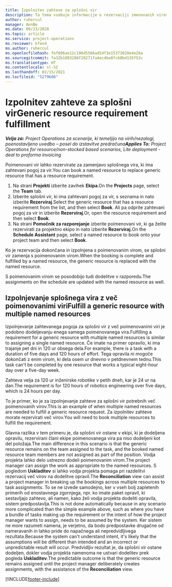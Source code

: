 ```yaml
---
title: Izpolnitev zahteve za splošni vir
description: Ta tema vsebuje informacije o rezervaciji imenovanih virov za zahtevo za splošni vir.
author: ruhercul
manager: AnnBe
ms.date: 09/23/2020
ms.topic: article
ms.service: project-operations
ms.reviewer: kfend
ms.author: ruhercul
ms.openlocfilehash: fef896ae12c196d5566ad54f3e15373020e4e28a
ms.sourcegitcommit: fa32b1893286f20271fa4ec4be8fc68bd135f53c
ms.translationtype: HT
ms.contentlocale: sl-SI
ms.lasthandoff: 02/15/2021
ms.locfileid: "5279608"
---
```

# <a name="generic-resource-requirement-fulfillment"></a><span data-ttu-id="8b0ed-103">Izpolnitev zahteve za splošni vir</span><span class="sxs-lookup"><span data-stu-id="8b0ed-103">Generic resource requirement fulfillment</span></span>

<span data-ttu-id="8b0ed-104">_**Velja za:** Project Operations za scenarije, ki temeljijo na virih/nezalogi, poenostavljeno uvedbo – posel do izstavitve predračuna_</span><span class="sxs-lookup"><span data-stu-id="8b0ed-104">_**Applies To:** Project Operations for resource/non-stocked based scenarios, Lite deployment - deal to proforma invoicing_</span></span>

<span data-ttu-id="8b0ed-105">Poimenovani vir lahko rezervirate za zamenjavo splošnega vira, ki ima zahtevani pogoj za vir.</span><span class="sxs-lookup"><span data-stu-id="8b0ed-105">You can book a named resource to replace generic resource that has a resource requirement.</span></span>

1. <span data-ttu-id="8b0ed-106">Na strani **Projekti** izberite zavihek **Ekipa**.</span><span class="sxs-lookup"><span data-stu-id="8b0ed-106">On the **Projects** page, select the **Team** tab.</span></span>
2. <span data-ttu-id="8b0ed-107">Izberite splošni vir, ki ima zahtevani pogoj za vir, s seznama in nato izberite **Rezerviraj**.</span><span class="sxs-lookup"><span data-stu-id="8b0ed-107">Select the generic resource that has a resource requirement from the list, and then select **Book**.</span></span> <span data-ttu-id="8b0ed-108">Ali pa odprite zahtevani pogoj za vir in izberite **Rezerviraj**.</span><span class="sxs-lookup"><span data-stu-id="8b0ed-108">Or, open the resource requirement and then select **Book**.</span></span>
3. <span data-ttu-id="8b0ed-109">Na strani **Pomočnik za razporejanje** izberite poimenovani vir, ki ga želite rezervirati za projektno ekipo in nato izberite **Rezerviraj.**</span><span class="sxs-lookup"><span data-stu-id="8b0ed-109">On the **Schedule Assistant** page, select a named resource to book onto your project team and then select **Book**.</span></span>

<span data-ttu-id="8b0ed-110">Ko je rezervacija dokončana in izpolnjena s poimenovanim virom, se splošni vir zamenja s poimenovanim virom.</span><span class="sxs-lookup"><span data-stu-id="8b0ed-110">When the booking is complete and fulfilled by a named resource, the generic resource is replaced with the named resource.</span></span>

<span data-ttu-id="8b0ed-111">S poimenovanim virom se posodobijo tudi dodelitve v razporedu.</span><span class="sxs-lookup"><span data-stu-id="8b0ed-111">The assignments on the schedule are updated with the named resource as well.</span></span>

## <a name="fulfill-a-generic-resource-with-multiple-named-resources"></a><span data-ttu-id="8b0ed-112">Izpolnjevanje splošnega vira z več poimenovanimi viri</span><span class="sxs-lookup"><span data-stu-id="8b0ed-112">Fulfill a generic resource with multiple named resources</span></span>
<span data-ttu-id="8b0ed-113">Izpolnjevanje zahtevanega pogoja za splošni vir z več poimenovanimi viri je podobno dodeljevanju enega samega poimenovanega vira.</span><span class="sxs-lookup"><span data-stu-id="8b0ed-113">Fulfilling a requirement for a generic resource with multiple named resources is similar to assigning a single named resource.</span></span> <span data-ttu-id="8b0ed-114">Če imate na primer opravilo, ki ima trajanje pet dni in 120 ur obsega dela.</span><span class="sxs-lookup"><span data-stu-id="8b0ed-114">For example, there is a task with a duration of five days and 120 hours of effort.</span></span> <span data-ttu-id="8b0ed-115">Tega opravila ni mogoče dokončati z enim virom, ki dela osem ur dnevno v petdnevnem tednu.</span><span class="sxs-lookup"><span data-stu-id="8b0ed-115">This task can't be completed by one resource that works a typical eight-hour day over a five-day week.</span></span> 

<span data-ttu-id="8b0ed-116">Zahteva velja za 120 ur inženirske robotike v petih dneh, kar je 24 ur na dan.</span><span class="sxs-lookup"><span data-stu-id="8b0ed-116">The requirement is for 120 hours of robotics engineering over five days, which is 24 hours per day.</span></span>

<span data-ttu-id="8b0ed-117">To je primer, ko je za izpolnjevanje zahteve za splošni vir potrebnih več poimenovanih virov.</span><span class="sxs-lookup"><span data-stu-id="8b0ed-117">This is an example of when multiple named resources are needed to fulfill a generic resource request.</span></span> <span data-ttu-id="8b0ed-118">Za izpolnitev zahteve morate rezervirati več virov.</span><span class="sxs-lookup"><span data-stu-id="8b0ed-118">You will need to book multiple resources to fulfill the requirement.</span></span>

<span data-ttu-id="8b0ed-119">Glavna razlika v tem primeru je, da splošni vir ostane v ekipi, ki je dodeljena opravilu, rezervirani člani ekipe poimenovanega vira pa niso dodeljeni kot del položaja.</span><span class="sxs-lookup"><span data-stu-id="8b0ed-119">The main difference in this scenario is that the generic resource remains on the team assigned to the task, and the booked named resource team members are not assigned as part of the position.</span></span> <span data-ttu-id="8b0ed-120">Vodja projekta lahko delo ustrezno dodeli poimenovanim virom.</span><span class="sxs-lookup"><span data-stu-id="8b0ed-120">The project manager can assign the work as appropriate to the named resources.</span></span> <span data-ttu-id="8b0ed-121">S pogledom **Uskladitev** si lahko vodja projekta pomaga pri razdelitvi rezervacij več virov na dodelitve opravil.</span><span class="sxs-lookup"><span data-stu-id="8b0ed-121">The **Reconciliation** view can assist a project manager in breaking up the bookings across multiple resources to task assignments.</span></span> <span data-ttu-id="8b0ed-122">To se ne izvede samodejno, ker v vseh bolj zapletenih primerih od enostavnega zgornjega, npr. ko imate paket opravil, ki sestavljajo zahtevo, ali namen, kako želi vodja projekta dodeliti opravila, sistem predpostavlja.</span><span class="sxs-lookup"><span data-stu-id="8b0ed-122">This is not done automatically because in any scenario more complicated than the simple example above, such as where you have a bundle of tasks making up the requirement or the intent of how the project manager wants to assign, needs to be assumed by the system.</span></span> <span data-ttu-id="8b0ed-123">Ker sistem ne more razumeti namena, je verjetno, da bodo predpostavke drugačne od nameravanih in lahko pride do napačnega ali nepredvidljivega rezultata.</span><span class="sxs-lookup"><span data-stu-id="8b0ed-123">Because the system can't understand intent, it's likely that the assumptions will be different than intended and an incorrect or unpredictable result will occur.</span></span> <span data-ttu-id="8b0ed-124">Predvidljiv rezultat je, da splošni vir ostane dodeljen, dokler vodja projekta namenoma ne ustvari dodelitev prek pogleda **Uskladitev**.</span><span class="sxs-lookup"><span data-stu-id="8b0ed-124">The predictable outcome is that the generic resource remains assigned until the project manager deliberately creates assignments, with the assistance of the **Reconciliation** view.</span></span>




[!INCLUDE[footer-include](../includes/footer-banner.md)]